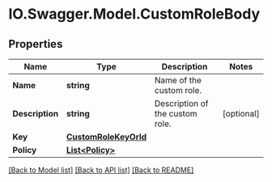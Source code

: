 # IO.Swagger.Model.CustomRoleBody
## Properties

Name | Type | Description | Notes
------------ | ------------- | ------------- | -------------
**Name** | **string** | Name of the custom role. | 
**Description** | **string** | Description of the custom role. | [optional] 
**Key** | [**CustomRoleKeyOrId**](CustomRoleKeyOrId.md) |  | 
**Policy** | [**List&lt;Policy&gt;**](Policy.md) |  | 

[[Back to Model list]](../README.md#documentation-for-models) [[Back to API list]](../README.md#documentation-for-api-endpoints) [[Back to README]](../README.md)

